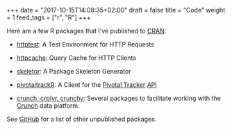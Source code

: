 +++
date = "2017-10-15T14:08:35+02:00"
draft = false
title = "Code"
weight = 1
feed_tags = ["r", "R"]
+++

Here are a few R packages that I've published to [CRAN](https://cran.r-project.org/):

-   [httptest](/r/httptest/): A Test Environment for HTTP Requests

-   [httpcache](/r/httpcache/): Query Cache for HTTP Clients

-   [skeletor](/r/skeletor/): A Package Skeleton Generator

-   [pivotaltrackR](/r/pivotaltrackR/): A Client for the [Pivotal Tracker](https://www.pivotaltracker.com/) [API](https://www.pivotaltracker.com/help/api/rest/v5)

-   [crunch, crplyr, crunchy](https://crunch.io/r/): Several packages to facilitate working with the [Crunch](https://crunch.io/) data platform.

See [GitHub](https://github.com/nealrichardson?utf8=%E2%9C%93&tab=repositories&q=&type=source&language=r) for a list of other unpublished packages.
